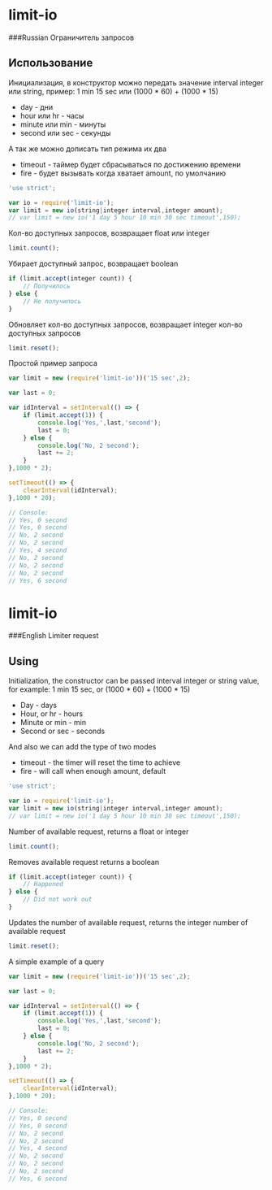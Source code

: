 # limit-io
###Russian
Ограничитель запросов

## Использование
Инициализация, в конструктор можно передать значение interval integer или string, пример: 1 min 15 sec или (1000 * 60) + (1000 * 15)
* day - дни
* hour или hr - часы
* minute или min - минуты
* second или sec - секунды

А так же можно дописать тип режима их два
* timeout - таймер будет сбрасываться по достижению времени
* fire - будет вызывать когда хватает amount, по умолчанию
```javascript
'use strict';

var io = require('limit-io');
var limit = new io(string|integer interval,integer amount);
// var limit = new io('1 day 5 hour 10 min 30 sec timeout',150);
```
Кол-во доступных запросов, возвращает float или integer
```javascript
limit.count();
```
Убирает доступный запрос, возвращает boolean
```javascript
if (limit.accept(integer count)) {
	// Получилось
} else {
	// Не получилось
}
```
Обновляет кол-во доступных запросов, возвращает integer кол-во доступных запросов
```javascript
limit.reset();
```
Простой пример запроса
```javascript
var limit = new (require('limit-io'))('15 sec',2);

var last = 0;

var idInterval = setInterval(() => {
	if (limit.accept(1)) {
		console.log('Yes,',last,'second');
		last = 0;
	} else {
		console.log('No, 2 second');
		last += 2;
	}
},1000 * 2);

setTimeout(() => {
	clearInterval(idInterval);
},1000 * 20);

// Console:
// Yes, 0 second
// Yes, 0 second
// No, 2 second
// No, 2 second
// Yes, 4 second
// No, 2 second
// No, 2 second
// No, 2 second
// Yes, 6 second
```
# limit-io
###English
Limiter request

## Using
Initialization, the constructor can be passed interval integer or string value, for example: 1 min 15 sec, or (1000 * 60) + (1000 * 15)
* Day - days
* Hour, or hr - hours
* Minute or min - min
* Second or sec - seconds

And also we can add the type of two modes
* timeout - the timer will reset the time to achieve
* fire - will call when enough amount, default
```javascript
'use strict';

var io = require('limit-io');
var limit = new io(string|integer interval,integer amount);
// var limit = new io('1 day 5 hour 10 min 30 sec timeout',150);
```
Number of available request, returns a float or integer
```javascript
limit.count();
```
Removes available request returns a boolean
```javascript
if (limit.accept(integer count)) {
	// Happened
} else {
	// Did not work out
}
```
Updates the number of available request, returns the integer number of available request
```javascript
limit.reset();
```
A simple example of a query
```javascript
var limit = new (require('limit-io'))('15 sec',2);

var last = 0;

var idInterval = setInterval(() => {
	if (limit.accept(1)) {
		console.log('Yes,',last,'second');
		last = 0;
	} else {
		console.log('No, 2 second');
		last += 2;
	}
},1000 * 2);

setTimeout(() => {
	clearInterval(idInterval);
},1000 * 20);

// Console:
// Yes, 0 second
// Yes, 0 second
// No, 2 second
// No, 2 second
// Yes, 4 second
// No, 2 second
// No, 2 second
// No, 2 second
// Yes, 6 second
```

